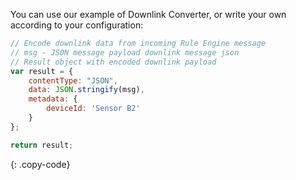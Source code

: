 You can use our example of Downlink Converter, or write your own according to your configuration:

```javascript
// Encode downlink data from incoming Rule Engine message
// msg - JSON message payload downlink message json
// Result object with encoded downlink payload
var result = {
    contentType: "JSON",
    data: JSON.stringify(msg),
    metadata: {
        deviceId: 'Sensor B2'
    }
};

return result;
```
{: .copy-code}